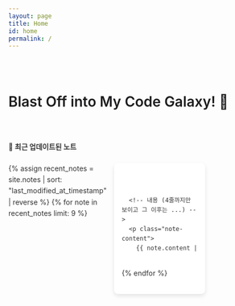 ```yaml
---
layout: page
title: Home
id: home
permalink: /
---
```


<div class="welcome-card">
  <h1>Blast Off into My Code Galaxy! 🚀</h1>
</div>

<strong>📌 최근 업데이트된 노트</strong>

<div class="recent-notes">
  {% assign recent_notes = site.notes | sort: "last_modified_at_timestamp" | reverse %}
  {% for note in recent_notes limit: 9 %}
    <div class="note-card">
      <!-- 제목 -->
      <h2 class="note-title">
        <a href="{{ site.baseurl }}{{ note.url }}">{{ note.title }}</a>
      </h2>

      <!-- 내용 (4줄까지만 보이고 그 이후는 ...) -->
      <p class="note-content">
        {{ note.content | strip_html | truncatewords: 40, "..." }}
      </p>

      <!-- 작성 날짜 -->
      <p class="note-date">
        📅  {{ note.last_modified_at | date: "%Y-%m-%d" }}
      </p>

      <!-- 태그 -->
      {% if note.tag %}
        <div class="note-tags">
          {% for tag in note.tag %}
            <span class="tag">{{ tag }}</span>
          {% endfor %}
        </div>
      {% endif %}
    </div>

{% endfor %}

</div>

<style>
  /* 기본 스타일 */
  body {
    font-family: 'Inter', sans-serif;
    background-color: #fdfdfd;
    color: #333;
    line-height: 1.6;
    padding: 20px;
  }

  /* 웰컴 카드 - 애플 스타일 */
.welcome-card {
  padding: 2em 0em;
  text-align: left;
  margin-bottom: 20px;
  max-width: 800px; /* 카드 크기 제한 */
  transition: transform 0.2s ease-in-out;
}

.welcome-card:hover {
  transform: scale(1.02); /* 살짝 확대 효과 */
}

/* 웰컴 카드 제목 */
.welcome-card h1 {
  font-size: 2em;
  font-weight: 600;
  color: #1d1d1f; /* 애플 스타일의 다크 그레이 */
  margin-bottom: 8px;
}

/* 웰컴 카드 내용 */
.welcome-card p {
  font-size: 1.1em;
  color: #4a4a4a; /* 차분한 다크 그레이 */
  line-height: 1.6;
  font-weight: 400;
}

  /* 최근 노트 리스트 */
.recent-notes {
  margin-top: 20px;
  display: grid;
  grid-template-columns: repeat(3, 1fr); /* 한 줄에 3개 */
  gap: 15px;
  justify-content: center;
}

/* 카드 스타일 */
.note-card {
  background: #ffffff;
  border-radius: 8px;
  box-shadow: 0px 4px 8px rgba(0, 0, 0, 0.1);
  padding: 15px;
  transition: transform 0.2s ease-in-out;
  display: flex;
  flex-direction: column;
  height: 230px; /* 높이 고정 */
}

.note-card:hover {
  transform: scale(1.03);
}

/* 제목 스타일 */
.note-title {
  font-size: 1.2em;
  font-weight: bold;
  margin-bottom: 8px;
  overflow: hidden;
  text-overflow: ellipsis;
  display: -webkit-box;
  -webkit-line-clamp: 2;  /* 2줄로 제한 */
  -webkit-box-orient: vertical;
}

.note-title a {
  text-decoration: none;
  color: #333;
}

.note-title a:hover {
  color: #007bff;
}

/* 내용 스타일 */
.note-content {
  font-size: 0.9em;
  color: #555;
  line-height: 1.5;
  max-height: 4.5em;
  overflow: hidden;
  display: -webkit-box;
  -webkit-line-clamp: 3;
  -webkit-box-orient: vertical;
  text-overflow: ellipsis;
  flex-grow: 1; /* 남는 공간 차지 */
}

/* 날짜 스타일 (하단 고정) */
.note-date {
  font-size: 0.8em;
  color: #888;
  display: flex;
  align-items: center;
  justify-content: flex-start;
  margin-top: auto;
}

/* 날짜 아이콘 */
.note-date-icon {
  font-size: 0.9em; /* 아이콘 크기 살짝 줄임 */
  margin-right: 5px;
}

/* 태그 스타일 */
.note-tags {
  margin-top: 8px;
}

.tag {
  display: inline-block;
  background: #007bff;
  color: #fff;
  padding: 4px 8px;
  font-size: 0.7em;
  border-radius: 5px;
  margin-right: 4px;
}
</style>
